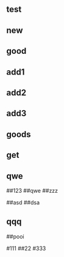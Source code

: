 ## test
## new 
## good

## add1
## add2
## add3

## goods
## get
## qwe

##123
##qwe
##zzz

##asd
##dsa

## qqq
##pooi

#111
##22
#333